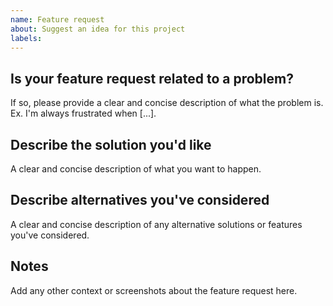```yaml
---
name: Feature request
about: Suggest an idea for this project
labels:
---
```


## Is your feature request related to a problem?

If so, please provide a clear and concise description of what the problem is. Ex. I'm always frustrated when [...].

## Describe the solution you'd like

A clear and concise description of what you want to happen.

## Describe alternatives you've considered

A clear and concise description of any alternative solutions or features you've considered.

## Notes

Add any other context or screenshots about the feature request here.
